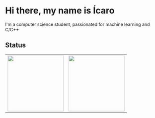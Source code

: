 # Hi there, my name is Ícaro
  I'm a computer science student, passionated for machine learning and C/C++
  


## Status
<table width="100%">
<tr>
   <td>
      <img height="180em" src="https://github-readme-stats.vercel.app/api?username=icaroVerilog&show_icons=true&hide_border=true&theme=tokyonight&bg_color=00000000" />
   </td>
   <td>
      <img height="180em" src="https://github-readme-stats.vercel.app/api/top-langs/?username=icaroVerilog&hide=css,html,Makefile&show_icons=true&hide_border=true&layout=compact&langs_count=8&theme=tokyonight&bg_color=00000000"/>
   </td>
</tr>
<table>
